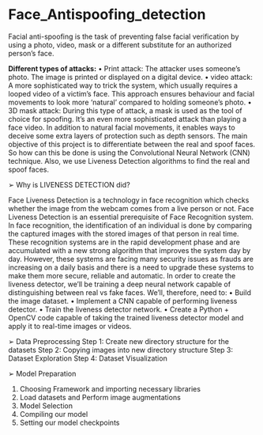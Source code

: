 # Face_Antispoofing_detection
Facial anti-spoofing is the task of preventing false facial verification by using a photo, 
video, mask or a different substitute for an authorized person’s face. 

**Different types of attacks:** 
• Print attack: The attacker uses someone’s photo. The image is printed or 
displayed on a digital device. 
• video attack: A more sophisticated way to trick the system, which usually requires 
a looped video of a victim’s face. This approach ensures behaviour and facial 
movements to look more ‘natural’ compared to holding someone’s photo. 
• 3D mask attack: During this type of attack, a mask is used as the tool of choice for 
spoofing. It’s an even more sophisticated attack than playing a face video. In 
addition to natural facial movements, it enables ways to deceive some extra 
layers of protection such as depth sensors. 
The main objective of this project is to differentiate between the real and spoof faces. 
So how can this be done is using the Convolutional Neural Network (CNN) technique. 
Also, we use Liveness Detection algorithms to find the real and spoof faces. 

➢ Why is LIVENESS DETECTION did? 

Face Liveness Detection is a technology in face recognition which checks whether the 
image from the webcam comes from a live person or not. Face Liveness Detection is 
an essential prerequisite of Face Recognition system. In face recognition, the 
identification of an individual is done by comparing the captured images with the 
stored images of that person in real time. These recognition systems are in the rapid 
development phase and are accumulated with a new strong algorithm that improves 
the system day by day. However, these systems are facing many security issues as 
frauds are increasing on a daily basis and there is a need to upgrade these systems to 
make them more secure, reliable and automatic. 
In order to create the liveness detector, we’ll be training a deep neural network 
capable of distinguishing between real vs fake faces. 
We’ll, therefore, need to: 
• Build the image dataset. 
• Implement a CNN capable of performing liveness detector. 
• Train the liveness detector network. 
• Create a Python + OpenCV code capable of taking the trained liveness detector 
model and apply it to real-time images or videos. 
 
➢ Data Preprocessing 
Step 1: Create new directory structure for the datasets 
Step 2: Copying images into new directory structure 
Step 3: Dataset Exploration 
Step 4: Dataset Visualization 

➢ Model Preparation 
1. Choosing Framework and importing necessary libraries 
2. Load datasets and Perform image augmentations 
3. Model Selection 
4. Compiling our model 
5. Setting our model checkpoints
